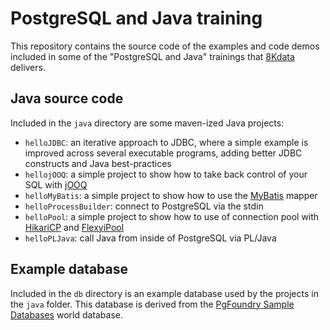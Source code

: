 PostgreSQL and Java training
==========================

This repository contains the source code of the examples and code demos included in some of the "PostgreSQL and Java" trainings that [8Kdata][1] delivers.

Java source code
----------------

Included in the `java` directory are some maven-ized Java projects:

* `helloJDBC`: an iterative approach to JDBC, where a simple example is improved across several executable programs, adding better JDBC constructs and Java best-practices
* `hellojOOQ`: a simple project to show how to take back control of your SQL with [jOOQ][2]
* `helloMyBatis`: a simple project to show how to use the [MyBatis][3] mapper
* `helloProcessBuilder`: connect to PostgreSQL via the stdin
* `helloPool`: a simple project to show how to use of connection pool with [HikariCP][5] and [FlexyiPool][6]
* `helloPLJava`: call Java from inside of PostgreSQL via PL/Java

Example database
----------------

Included in the `db` directory is an example database used by the projects in the `java` folder. This database is derived from the [PgFoundry Sample Databases][4] world database.


[1]: http://www.8kdata.com
[2]: http://www.jooq.org/
[3]: http://blog.mybatis.org/
[4]: http://pgfoundry.org/projects/dbsamples/
[5]: https://brettwooldridge.github.io/HikariCP/
[6]: https://github.com/vladmihalcea/flexy-pool

